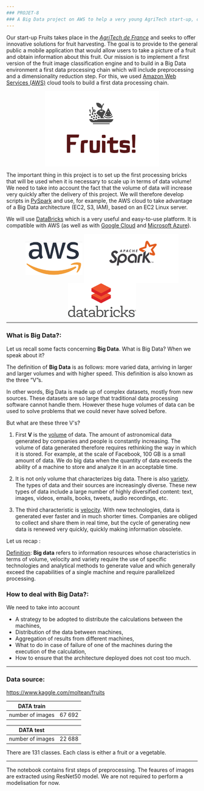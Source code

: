 ```yaml
---
### PROJET-8
### A Big Data project on AWS to help a very young AgriTech start-up, called "Fruits!". 
---
```


Our start-up Fruits takes place in the [_AgriTech de France_](https://www.gouvernement.fr/actualite/la-french-agritech-au-service-de-l-innovation-agricole) and seeks to offer innovative solutions for fruit harvesting. The goal is to provide to the general public a mobile application that would allow users to take a picture of a fruit and obtain information about this fruit. Our mission is to implement a first version of the fruit image classification engine and to build in a Big Data environment a first data processing chain which will include preprocessing and a dimensionality reduction step. For this, we used [Amazon Web Services (AWS)](https://aws.amazon.com) cloud tools to build a first data processing chain.

<p align="center">
<img align="center" src="support\fruits.png" style="width: 300px" />
</p>

The important thing in this project is to set up the first processing bricks that will be used when it is necessary to scale up in terms of data volume! We need to take into account the fact that the volume of data will increase very quickly after the delivery of this project. We will therefore develop scripts in [PySpark](https://spark.apache.org/docs/latest/api/python/) and use, for example, the AWS cloud to take advantage of a Big Data architecture (EC2, S3, IAM), based on an EC2 Linux server.

We will use [DataBricks](https://databricks.com) which is a very useful and easy-to-use platform. It is compatible with AWS (as well as with [Google Cloud](https://cloud.google.com) and [Microsoft Azure](https://azure.microsoft.com/fr-fr/)).

<p align="center">
  <img align="center" src="support\aws2.png" style="width: 150px" />
  <img align="center" src="support\spark.png" style="width: 250px" />
  <img align="center" src="support\databricks.png" style="width: 180px" />
</p>

---

### What is Big Data?:

Let us recall some facts concerning **Big Data**. What is Big Data? When we speak about it?

The definition of **Big Data** is as follows: more varied data, arriving in larger and larger volumes and with higher speed. This definition is also known as the three “V”s.

In other words, Big Data is made up of complex datasets, mostly from new sources. These datasets are so large that traditional data processing software cannot handle them. However these huge volumes of data can be used to solve problems that we could never have solved before.

But what are these three V's?

1. First **V** is the [volume](volume) of data. The amount of astronomical data generated by companies and people is constantly increasing. The volume of data generated therefore requires rethinking the way in which it is stored. For example, at the scale of Facebook, 100 GB is a small amount of data. We do big data when the quantity of data exceeds the ability of a machine to store and analyze it in an acceptable time.

2. It is not only volume that characterizes big data. There is also [variety](variety). The types of data and their sources are increasingly diverse. These new types of data include a large number of highly diversified content: text, images, videos, emails, books, tweets, audio recordings, etc.

3. The third characteristic is [velocity](velocity). With new technologies, data is generated ever faster and in much shorter times. Companies are obliged to collect and share them in real time, but the cycle of generating new data is renewed very quickly, quickly making information obsolete.

Let us recap :

[Definition](Definition): **Big data** refers to information resources whose characteristics in terms of volume, velocity and variety require the use of specific technologies and analytical methods to generate value and which generally exceed the capabilities of a single machine and require parallelized processing.

### How to deal with Big Data?: 

We need to take into account

- A strategy to be adopted to distribute the calculations between the machines,
- Distribution of the data between machines,
- Aggregation of results from different machines,
- What to do in case of failure of one of the machines during the execution of the calculation,
- How to ensure that the architecture deployed does not cost too much. 

---

### Data source:

https://www.kaggle.com/moltean/fruits

| DATA train  |   |
|---|---|
|  number of images |   67 692 |

| DATA test  |   |
|---|---|
|  number of images |   22 688 |

There are 131 classes. Each class is either a fruit or a vegetable.

---

The notebook contains first steps of preprocessing. The feaures of images are extracted using ResNet50 model. We are not required to perform a modelisation for now.

